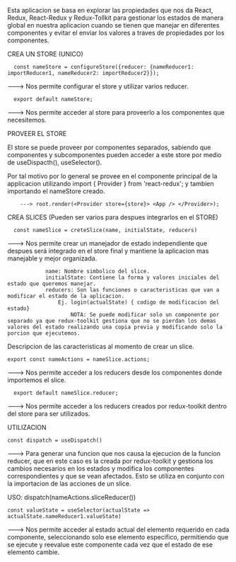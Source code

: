 Esta aplicacion se basa en explorar las propiedades que nos da React, Redux, React-Redux y Redux-Tollkit para gestionar los estados de manera global en nuestra aplicacion cuando se tienen que manejar en diferentes componentes y evitar el enviar los valores a traves de propiedades por los componentes.

  CREA UN STORE (UNICO)

      const nameStore = configureStore({reducer: {nameReducer1: importReducer1, nameReducer2: importReducer2}});
  
  ---> Nos permite configurar el store y utilizar varios reducer.
          
      export default nameStore;
  
  ---> Nos permite acceder al store para proveerlo a los componentes que necesitemos.

  PROVEER EL STORE
      
  El store se puede proveer por componentes separados, sabiendo que componentes y subcomponentes pueden acceder a este store por medio de useDispacth(), useSelector().
      
  Por tal motivo por lo general se provee en el componente principal de la applicacion utilizando import { Provider } from 'react-redux'; y tambien importando el nameStore creado.
        
        ---> root.render(<Provider store={store}> <App /> </Provider>);
  
  CREA SLICES (Pueden ser varios para despues integrarlos en el STORE)
      
      const nameSlice = creteSlice(name, initialState, reducers)
          
  ---> Nos permite crear un manejador de estado independiente que despues será integrado en el store final y mantiene la aplicacion mas manejable y mejor organizada.
                
                name: Nombre simbolico del slice.
                initialState: Contiene la forma y valores iniciales del estado que queremos manejar.
                reducers: Son las funciones o caracteristicas que van a modificar el estado de la aplicacion. 
                    Ej. login(actualState) { codigo de modificacion del estado}
                        NOTA: Se puede modificar solo un componente por separado ya que redux-toolkit gestiona que no se pierdan los demas valores del estado realizando una copia previa y modificando solo la porcion que ejecutemos.
  Descripcion de las caracteristicas al momento de crear un slice.
    
    export const nameActions = nameSlice.actions;
  
  ---> Nos permite acceder a los reducers desde los componentes donde importemos el slice.
      
      export default nameSlice.reducer;
  
  ---> Nos permite acceder a los reducers creados por redux-toolkit dentro del store para ser utilizados.
          
  UTILIZACION
    
    const dispatch = useDispatch() 
  
  ---> Para generar una funcion que nos causa la ejecucion de la funcion reducer, que en este caso es la creada por redux-toolkit y gestiona los cambios necesarios en los estados y modifica los componentes correspondientes y que se vean afectados. Esto se utiliza en conjunto con la importacion de las acciones de un slice.
  
  USO: dispatch(nameActions.sliceReducer())
    
    const valueState = useSelector(actualState => actualState.nameReducer1.valueState)

  ---> Nos permite acceder al estado actual del elemento requerido en cada componente, seleccionando solo ese elemento especifico, permitiendo que se ejecute y reevalue este componente cada vez que el estado de ese elemento cambie.
   
